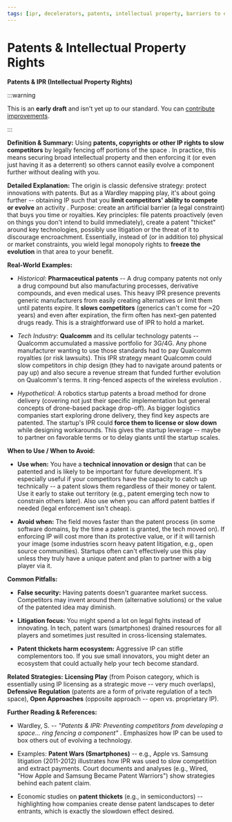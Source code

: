 ```yaml
---
tags: [ipr, decelerators, patents, intellectual property, barriers to entry, slowing competition, licensing]
---
```


# Patents & Intellectual Property Rights


**Patents & IPR (Intellectual Property Rights)**

:::warning

This is an **early draft** and isn't yet up to our standard.
You can [contribute improvements](https://github.com/dave1010/wardley-leadership-strategies).

:::


**Definition & Summary:** Using **patents, copyrights or other IP rights to slow competitors** by legally fencing off portions of the space . In practice, this means securing broad intellectual property and then enforcing it (or even just having it as a deterrent) so others cannot easily evolve a component further without dealing with you.

**Detailed Explanation:** The origin is classic defensive strategy: protect innovations with patents. But as a Wardley mapping play, it's about going further -- obtaining IP such that you **limit competitors' ability to compete or evolve** an activity . Purpose: create an artificial barrier (a legal constraint) that buys you time or royalties. Key principles: file patents proactively (even on things you don't intend to build immediately), create a patent "thicket" around key technologies, possibly use litigation or the threat of it to discourage encroachment. Essentially, instead of (or in addition to) physical or market constraints, you wield legal monopoly rights to **freeze the evolution** in that area to your benefit.

**Real-World Examples:**

-  *Historical:* **Pharmaceutical patents** -- A drug company patents not only a drug compound but also manufacturing processes, derivative compounds, and even medical uses. This heavy IPR presence prevents generic manufacturers from easily creating alternatives or limit them until patents expire. It **slows competitors** (generics can't come for ~20 years) and even after expiration, the firm often has next-gen patented drugs ready. This is a straightforward use of IPR to hold a market.

-  *Tech Industry:* **Qualcomm** and its cellular technology patents -- Qualcomm accumulated a massive portfolio for 3G/4G. Any phone manufacturer wanting to use those standards had to pay Qualcomm royalties (or risk lawsuits). This IPR strategy meant Qualcomm could slow competitors in chip design (they had to navigate around patents or pay up) and also secure a revenue stream that funded further evolution on Qualcomm's terms. It ring-fenced aspects of the wireless evolution .

-  *Hypothetical:* A robotics startup patents a broad method for drone delivery (covering not just their specific implementation but general concepts of drone-based package drop-off). As bigger logistics companies start exploring drone delivery, they find key aspects are patented. The startup's IPR could **force them to license or slow down** while designing workarounds. This gives the startup leverage -- maybe to partner on favorable terms or to delay giants until the startup scales.

**When to Use / When to Avoid:**

-  **Use when:** You have a **technical innovation or design** that can be patented and is likely to be important for future development. It's especially useful if your competitors have the capacity to catch up technically -- a patent slows them regardless of their money or talent. Use it early to stake out territory (e.g., patent emerging tech now to constrain others later). Also use when you can afford patent battles if needed (legal enforcement isn't cheap).

-  **Avoid when:** The field moves faster than the patent process (in some software domains, by the time a patent is granted, the tech moved on). If enforcing IP will cost more than its protective value, or if it will tarnish your image (some industries scorn heavy patent litigation, e.g., open source communities). Startups often can't effectively use this play unless they truly have a unique patent and plan to partner with a big player via it.

**Common Pitfalls:**

-  **False security:** Having patents doesn't guarantee market success. Competitors may invent around them (alternative solutions) or the value of the patented idea may diminish.

-  **Litigation focus:** You might spend a lot on legal fights instead of innovating. In tech, patent wars (smartphones) drained resources for all players and sometimes just resulted in cross-licensing stalemates.

-  **Patent thickets harm ecosystem:** Aggressive IP can stifle complementors too. If you sue small innovators, you might deter an ecosystem that could actually help your tech become standard.

**Related Strategies:** **Licensing Play** (from Poison category, which is essentially using IP licensing as a strategic move -- very much overlaps), **Defensive Regulation** (patents are a form of private regulation of a tech space), **Open Approaches** (opposite approach -- open vs. proprietary IP).

**Further Reading & References:**

-  Wardley, S. -- *"Patents & IPR: Preventing competitors from developing a space... ring fencing a component"* . Emphasizes how IP can be used to box others out of evolving a technology.

-  Examples: **Patent Wars (Smartphones)** -- e.g., Apple vs. Samsung litigation (2011-2012) illustrates how IPR was used to slow competition and extract payments. Court documents and analyses (e.g., Wired, "How Apple and Samsung Became Patent Warriors") show strategies behind each patent claim.

-  Economic studies on **patent thickets** (e.g., in semiconductors) -- highlighting how companies create dense patent landscapes to deter entrants, which is exactly the slowdown effect desired.
